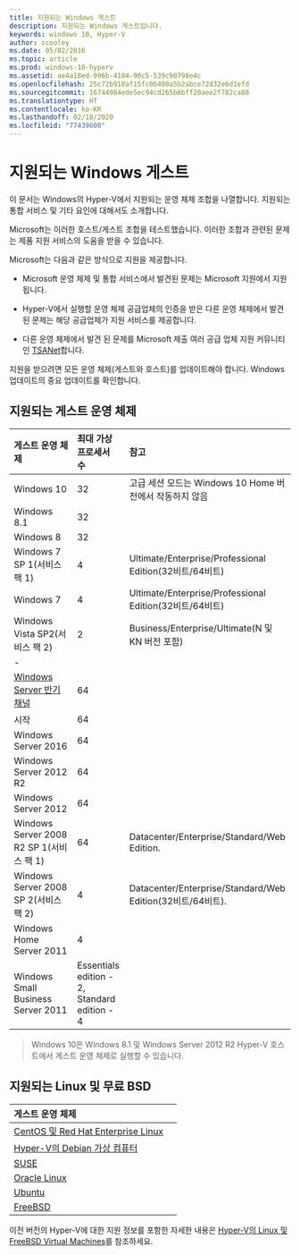 ```yaml
---
title: 지원되는 Windows 게스트
description: 지원되는 Windows 게스트입니다.
keywords: windows 10, Hyper-V
author: scooley
ms.date: 05/02/2016
ms.topic: article
ms.prod: windows-10-hyperv
ms.assetid: ae4a18ed-996b-4104-90c5-539c90798e4c
ms.openlocfilehash: 25c72b910af15fc0b498a5b2abce72d32e6d1efd
ms.sourcegitcommit: 16744984ede5ec94cd265b6bff20aee2f782ca88
ms.translationtype: HT
ms.contentlocale: ko-KR
ms.lasthandoff: 02/18/2020
ms.locfileid: "77439600"
---
```

# <a name="supported-windows-guests"></a>지원되는 Windows 게스트

이 문서는 Windows의 Hyper-V에서 지원되는 운영 체제 조합을 나열합니다.  지원되는 통합 서비스 및 기타 요인에 대해서도 소개합니다.

Microsoft는 이러한 호스트/게스트 조합을 테스트했습니다.  이러한 조합과 관련된 문제는 제품 지원 서비스의 도움을 받을 수 있습니다.

Microsoft는 다음과 같은 방식으로 지원을 제공합니다.

* Microsoft 운영 체제 및 통합 서비스에서 발견된 문제는 Microsoft 지원에서 지원됩니다.

* Hyper-V에서 실행할 운영 체제 공급업체의 인증을 받은 다른 운영 체제에서 발견된 문제는 해당 공급업체가 지원 서비스를 제공합니다.

* 다른 운영 체제에서 발견 된 문제를 Microsoft 제출 여러 공급 업체 지원 커뮤니티인 [TSANet](http://www.tsanet.org/)합니다.

지원을 받으려면 모든 운영 체제(게스트와 호스트)를 업데이트해야 합니다.  Windows 업데이트의 중요 업데이트를 확인합니다.

## <a name="supported-guest-operating-systems"></a>지원되는 게스트 운영 체제

| 게스트 운영 체제 |  최대 가상 프로세서 수 | 참고 |
|:-----|:-----|:-----|
| Windows 10 | 32 |고급 세션 모드는 Windows 10 Home 버전에서 작동하지 않음 |
| Windows 8.1 | 32 | |
| Windows 8 | 32 ||
| Windows 7 SP 1(서비스 팩 1) | 4 | Ultimate/Enterprise/Professional Edition(32비트/64비트) |
| Windows 7 | 4 | Ultimate/Enterprise/Professional Edition(32비트/64비트) |
| Windows Vista SP2(서비스 팩 2) | 2 | Business/Enterprise/Ultimate(N 및 KN 버전 포함) |
| - | | |
| [Windows Server 반기 채널](https://docs.microsoft.com/windows-server/get-started/semi-annual-channel-overview) | 64 | |
| 시작 | 64 | |
| Windows Server 2016 | 64 | |
| Windows Server 2012 R2 | 64 | |
| Windows Server 2012 | 64 | |
| Windows Server 2008 R2 SP 1(서비스 팩 1) | 64 | Datacenter/Enterprise/Standard/Web Edition. |
| Windows Server 2008 SP 2(서비스 팩 2) | 4 | Datacenter/Enterprise/Standard/Web Edition(32비트/64비트). |
| Windows Home Server 2011 | 4 | |
| Windows Small Business Server 2011 | Essentials edition - 2, Standard edition - 4 | |

> Windows 10은 Windows 8.1 및 Windows Server 2012 R2 Hyper-V 호스트에서 게스트 운영 체제로 실행할 수 있습니다.

## <a name="supported-linux-and-free-bsd"></a>지원되는 Linux 및 무료 BSD

| 게스트 운영 체제 |  |
|:-----|:------|
| [CentOS 및 Red Hat Enterprise Linux ](https://docs.microsoft.com/windows-server/virtualization/hyper-v/Supported-CentOS-and-Red-Hat-Enterprise-Linux-virtual-machines-on-Hyper-V) | |
| [Hyper-V의 Debian 가상 컴퓨터 ](https://docs.microsoft.com/windows-server/virtualization/hyper-v/Supported-Debian-virtual-machines-on-Hyper-V) | |
| [SUSE](https://docs.microsoft.com/windows-server/virtualization/hyper-v/Supported-SUSE-virtual-machines-on-Hyper-V) | |
| [Oracle Linux](https://docs.microsoft.com/windows-server/virtualization/hyper-v/Supported-Oracle-Linux-virtual-machines-on-Hyper-V)  | |
| [Ubuntu](https://docs.microsoft.com/windows-server/virtualization/hyper-v/Supported-Ubuntu-virtual-machines-on-Hyper-V) | |
| [FreeBSD](https://docs.microsoft.com/windows-server/virtualization/hyper-v/Supported-FreeBSD-virtual-machines-on-Hyper-V) | |

이전 버전의 Hyper-V에 대한 지원 정보를 포함한 자세한 내용은 [Hyper-V의 Linux 및 FreeBSD Virtual Machines](https://docs.microsoft.com/windows-server/virtualization/hyper-v/Supported-Linux-and-FreeBSD-virtual-machines-for-Hyper-V-on-Windows)를 참조하세요.
